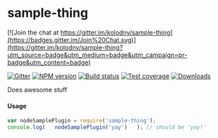 sample-thing
===

[![Join the chat at https://gitter.im/kolodny/sample-thing](https://badges.gitter.im/Join%20Chat.svg)](https://gitter.im/kolodny/sample-thing?utm_source=badge&utm_medium=badge&utm_campaign=pr-badge&utm_content=badge)

[![Gitter][gitter-image]][gitter-url]
[![NPM version][npm-image]][npm-url]
[![Build status][travis-image]][travis-url]
[![Test coverage][coveralls-image]][coveralls-url]
[![Downloads][downloads-image]][downloads-url]

Does awesome stuff

#### Usage

```js
var nodeSamplePlugin = require('sample-thing');
console.log(   nodeSamplePlugin('yay')   ); // should be 'yay!'
```


[npm-image]: https://img.shields.io/npm/v/sample-thing.svg?style=flat-square
[npm-url]: https://npmjs.org/package/sample-thing
[travis-image]: https://img.shields.io/travis/kolodny/sample-thing.svg?style=flat-square
[travis-url]: https://travis-ci.org/kolodny/sample-thing
[coveralls-image]: https://img.shields.io/coveralls/kolodny/sample-thing.svg?style=flat-square
[coveralls-url]: https://coveralls.io/r/kolodny/sample-thing
[downloads-image]: http://img.shields.io/npm/dm/sample-thing.svg?style=flat-square
[downloads-url]: https://npmjs.org/package/sample-thing
[gitter-image]: https://badges.gitter.im/Join%20Chat.svg
[gitter-url]: https://gitter.im/kolodny/sample-thing?utm_source=badge&utm_medium=badge&utm_campaign=pr-badge&utm_content=badge
